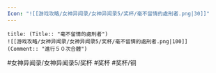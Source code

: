 ```yaml
---
Icon: "![[游戏攻略/女神异闻录/女神异闻录5/奖杯/毫不留情的處刑者.png|30]]"
---
```

```ad-common-bronze-trophy
title: (Title:: "毫不留情的處刑者")
![[游戏攻略/女神异闻录/女神异闻录5/奖杯/毫不留情的處刑者.png|100]]
(Comment:: "進行５０次合體")
```

#女神异闻录/女神异闻录5/奖杯 #奖杯 #奖杯/铜
